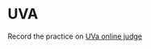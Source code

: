 # UVA
Record the practice on [UVa online judge](https://onlinejudge.org/index.php?option=com_frontpage&Itemid=1)
